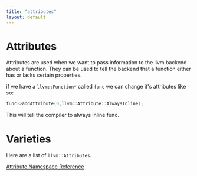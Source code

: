 ```yaml
---
title: "attributes"
layout: default
---
```


# Attributes
Attributes are used when we want to pass information to the llvm backend about a function.
They can be used to tell the backend that a function either has or lacks certain properties.

if we have a `llvm::Function*` called `func` we can change it's attributes like so:

```cpp
func->addAttribute(0,llvm::Attribute::AlwaysInline);
```

This will tell the compiler to always inline func.

# Varieties
Here are a list of `llvm::Attributes`.

[Attribute Namespace Reference](http://formalverification.cs.utah.edu/llvm_doxy/2.9/namespacellvm_1_1Attribute.html#ad722c8fd66d5b83af678f3ebfb556634)

